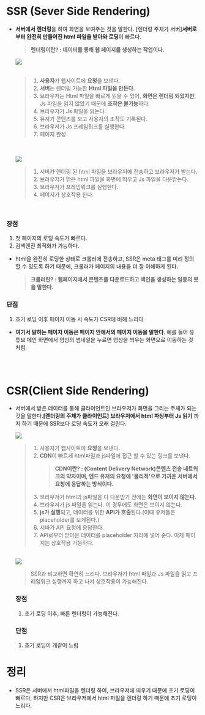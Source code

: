 # SSR (Sever Side Rendering)

- **서버에서 렌더링**을 하여 화면을 보여주는 것을 말한다. [렌더링 주체가 서버]**서버로부터 완전히 만들어진 html 파일을 받아와 로딩**이 빠르다.

  > **렌더링이란? : 데이터를 통해 웹 페이지를 생성하는 작업이다.**

  <img src="https://velog.velcdn.com/images/jhyun_k/post/295f958d-e2cd-4afe-9a8b-e4c422bcd9ec/image.png
      ">
  <br />
  <br />

  > 1.  **사용자**가 웹사이트에 **요청**을 보낸다.
  > 2.  **서버**는 렌더링 가능한 **Html 파일을 만든다**.
  > 3.  브라우저는 Html 파일을 빠르게 읽을 수 있어, **화면은 렌더링 되었지만**, Js 파일을 읽지 않았기 때문에 **조작은 불가능**하다.
  > 4.  브라우저가 Js 파일을 읽는다.
  > 5.  유저가 콘텐츠를 보고 사용자의 조작도 기록된다.
  > 6.  브라우저가 Js 프레임워크를 실행한다.
  > 7.  페이지 완성

  <br>
  <br>

  <img src="https://velog.velcdn.com/images/jhyun_k/post/a39b837b-8447-4d21-a917-cfb8c4e240aa/image.png">

  <br>

  > 1.  서버가 렌더링 된 html 파일을 브라우저에 전송하고 브라우저가 받는다.
  > 2.  브라우저가 받은 html 파일을 화면에 띄우고 Js 파일을 다운받는다.
  > 3.  브라우저가 프레임워크를 실행한다.
  > 4.  페이지가 상호작용 한다.

  <br >

### 장점

1. 첫 페이지의 로딩 속도가 빠르다.
2. 검색엔진 최적화가 가능하다.

- html을 완전히 로딩한 상태로 크롤러에 전송하고, SSR은 meta 태그를 미리 정의 할 수 있도록 하기 때문에, 크롤러가 페이지의 내용을 더 잘 이해하게 된다.
  > **크롤러란? : 웹페이지에서 콘텐츠를 다운로드하고 색인을 생성하는 일종의 봇을 말한다.**

### 단점

1. 초기 로딩 이후 페이지 이동 시 속도가 CSR에 비해 느리다

- **여기서 말하는 페이지 이동은 페이지 안에서의 페이지 이동을 말한다**. 예를 들어 유튜브 메인 화면에서 영상의 썸네일을 누르면 영상을 띄우는 화면으로 이동하는 것 처럼.

<br>
<br>

# CSR(Client Side Rendering)

- 서버에서 받은 데이터를 통해 클라이언트인 브라우저가 화면을 그리는 주체가 되는것을 말한다.**[렌더링의 주체가 클라이언트]** **브라우저에서 html 파싱부터 Js 읽기** 까지 하기 때문에 SSR보다 로딩 속도가 오래 걸린다.

  <img src="https://velog.velcdn.com/images/jhyun_k/post/c35748ca-b24b-41a3-80bb-2b2e51085b19/image.png">

  <br>

  > 1.  사용자가 웹사이트에 **요청**을 보낸다.
  > 2.  **CDN**이 빠르게 html파일과 js파일에 접근 할 수 있는 링크를 보낸다.
  >     > **CDN이란? : (Content Delivery Network)콘텐츠 전송 네트워크의 약자이며, 엔드 유저의 요청에 '물리적'으로 가까운 서버에서 요청에 응답하는 방식이다.**
  > 3.  브라우저가 html과 js파일을 다 다운받기 전에는 **화면이 보이지 않는다.**
  > 4.  브라우저가 js 파일을 읽는다. 이 경우에도 화면은 보이지 않는다.
  > 5.  **js가 실행**되고, 데이터를 위한 **API가 호출**된다.(이때 유저들은 placeholder를 보게된다.)
  > 6.  서바가 API 요청에 응답한다.
  > 7.  API로부터 받아온 데이터를 placeholder 자리에 넣어 준다. 이제 페이지는 상호작용 가능하다.

  <br>

  <img src="https://velog.velcdn.com/images/jhyun_k/post/d6555ac2-c109-40c7-8df4-310c32f8663c/image.png">

  <br>

  > SSR과 비교하면 확연히 느리다. 브라우저가 html 파일과 Js 파일을 읽고 프레임워크 실행까지 하고 나서 상호작용이 가능해진다.

  ### 장점

  1. 초기 로딩 이후, 빠른 렌더링이 가능해진다.

  ### 단점

  1. 초기 로딩이 개같이 느림

# 정리

- SSR은 서버에서 html파일을 렌더링 하여, 브라우저에 띄우기 때문에 초기 로딩이 빠르다, 하지만 CSR은 브라우저에서 html 파일을 렌더링 하기 때문에 초기 로딩이 느리다.
